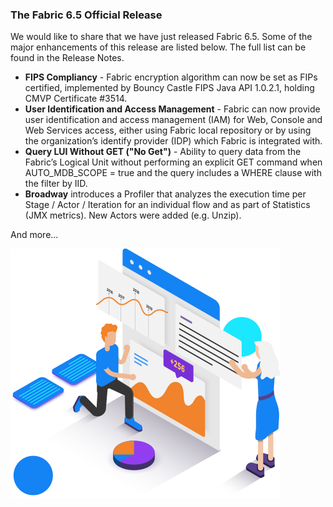 ### The Fabric 6.5 Official Release

We would like to share that we have just released Fabric 6.5. Some of the major enhancements of this release are listed below. The full list can be found in the Release Notes.

* **FIPS Compliancy** - Fabric encryption algorithm can now be set as FIPs certified, implemented by Bouncy Castle FIPS Java API 1.0.2.1, holding CMVP Certificate #3514.
* **User Identification and Access Management** - Fabric can now provide user identification and access management (IAM) for Web, Console and Web Services access, either using Fabric local repository or by using the organization’s identify provider (IDP) which Fabric is integrated with.
* **Query LUI Without GET ("No Get")** - Ability to query data from the Fabric’s Logical Unit without performing an explicit GET command when AUTO_MDB_SCOPE = true and the query includes a WHERE clause with the filter by IID.
* **Broadway** introduces a Profiler that analyzes the execution time per Stage / Actor / Iteration for an individual flow and as part of Statistics (JMX metrics). New Actors were added (e.g. Unzip).

And more...

<img src="images/img4.png" alt="image"  />